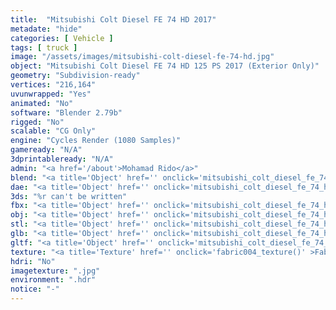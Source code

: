 ```yaml
---
title:  "Mitsubishi Colt Diesel FE 74 HD 2017"
metadate: "hide"
categories: [ Vehicle ]
tags: [ truck ]
image: "/assets/images/mitsubishi-colt-diesel-fe-74-hd.jpg"
object: "Mitsubishi Colt Diesel FE 74 HD 125 PS 2017 (Exterior Only)"
geometry: "Subdivision-ready"
vertices: "216,164"
uvunwrapped: "Yes"
animated: "No"
software: "Blender 2.79b"
rigged: "No"
scalable: "CG Only"
engine: "Cycles Render (1080 Samples)"
gameready: "N/A"
3dprintableready: "N/A"
admin: "<a href='/about'>Mohamad Rido</a>"
blend: "<a title='Object' href='' onclick='mitsubishi_colt_diesel_fe_74_hd_blend()' >.zip 11.4 MB</a>"
dae: "<a title='Object' href='' onclick='mitsubishi_colt_diesel_fe_74_hd_dae()' >.zip 6.3 MB</a>"
3ds: "%r can't be written"
fbx: "<a title='Object' href='' onclick='mitsubishi_colt_diesel_fe_74_hd_fbx()' >.zip 9.1 MB</a>"
obj: "<a title='Object' href='' onclick='mitsubishi_colt_diesel_fe_74_hd_obj()' >.zip 5.7 MB</a>"
stl: "<a title='Object' href='' onclick='mitsubishi_colt_diesel_fe_74_hd_stl()' >.zip 8.6 MB</a>"
glb: "<a title='Object' href='' onclick='mitsubishi_colt_diesel_fe_74_hd_glb()' >.zip 11.9 MB</a>"
gltf: "<a title='Object' href='' onclick='mitsubishi_colt_diesel_fe_74_hd_gltf()' >.zip 12.8 MB</a>"
texture: "<a title='Texture' href='' onclick='fabric004_texture()' >Fabric004</a>"
hdri: "No"
imagetexture: ".jpg"
environment: ".hdr"
notice: "-"
---
```

